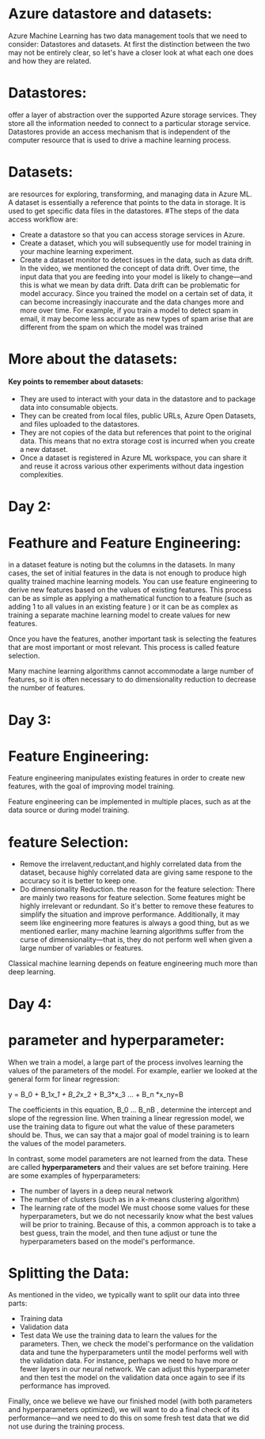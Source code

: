 # Azure datastore and datasets:
 Azure Machine Learning has two data management tools that we need to consider: Datastores and datasets. At first the distinction between the two may not be entirely clear, so let's have a closer look at what each one does and how they are related.
# Datastores:
offer a layer of abstraction over the supported Azure storage services. They store all the information needed to connect to a particular storage service. Datastores provide an access mechanism that is independent of the computer resource that is used to drive a machine learning process.

# Datasets:
are resources for exploring, transforming, and managing data in Azure ML. A dataset is essentially a reference that points to the data in storage. It is used to get specific data files in the datastores.
#The steps of the data access workflow are:

- Create a datastore so that you can access storage services in Azure.
- Create a dataset, which you will subsequently use for model training in your machine learning experiment.
- Create a dataset monitor to detect issues in the data, such as data drift.
In the video, we mentioned the concept of data drift. Over time, the input data that you are feeding into your model is likely to change—and this is what we mean by data drift. Data drift can be problematic for model accuracy. Since you trained the model on a certain set of data, it can become increasingly inaccurate and the data changes more and more over time.
For example, if you train a model to detect spam in email, it may become less accurate as new types of spam arise that are different from the spam on which the model was trained

# More about the datasets:
#### Key points to remember about datasets:

- They are used to interact with your data in the datastore and to package data into consumable objects.
- They can be created from local files, public URLs, Azure Open Datasets, and files uploaded to the datastores.
- They are not copies of the data but references that point to the original data. This means that no extra storage cost is incurred when you create a new dataset.
- Once a dataset is registered in Azure ML workspace, you can share it and reuse it across various other experiments without data ingestion complexities.


# Day 2:
# Feathure and Feature Engineering:
in a dataset feature is noting but the columns in the datasets.
In many cases, the set of initial features in the data is not enough to produce high quality trained machine learning models. You can use feature engineering to derive new features based on the values of existing features. This process can be as simple as applying a mathematical function to a feature (such as adding 1 to all values in an existing feature ) or it can be as complex as training a separate machine learning model to create values for new features.

Once you have the features, another important task is selecting the features that are most important or most relevant. This process is called feature selection.

Many machine learning algorithms cannot accommodate a large number of features, so it is often necessary to do dimensionality reduction to decrease the number of features.

# Day 3:
# Feature Engineering:
Feature engineering manipulates existing features in order to create new features, with the goal of improving model training.<br/>

Feature engineering can be implemented in multiple places, such as at the data source or during model training.<br/>
# feature Selection:
- Remove the irrelavent,reductant,and highly correlated data from the dataset, because highly correlated data are giving same respone to the accuracy so it is better to keep one.
- Do dimensionality Reduction.
the reason for the feature selection:
There are mainly two reasons for feature selection. Some features might be highly irrelevant or redundant. 
So it's better to remove these features to simplify the situation and improve performance. Additionally, it may seem like engineering more features is always a good thing, but as we mentioned earlier, many machine learning algorithms suffer from the curse
of dimensionality—that is, they do not perform well when given a large number of variables or features.


Classical machine learning depends on feature engineering much more than deep learning.<br/>

# Day 4:
# parameter and hyperparameter:
When we train a model, a large part of the process involves learning the values of the parameters of the model. For example, earlier we looked at the general form for linear regression:

y = B_0 + B_1*x_1 + B_2*x_2 + B_3*x_3 ... + B_n *x_ny=B 

The coefficients in this equation, B_0 … B_nB 
 , determine the intercept and slope of the regression line. When training a linear regression model, we use the training data to figure out what the value of these parameters should be. Thus, we can say that a major goal of model training is to learn the values of the model parameters.

In contrast, some model parameters are not learned from the data. These are called <b>hyperparameters</b> and their values are set before training. Here are some examples of hyperparameters:

- The number of layers in a deep neural network
- The number of clusters (such as in a k-means clustering algorithm)
- The learning rate of the model
We must choose some values for these hyperparameters, but we do not necessarily know what the best values will be prior to training. Because of this, a common approach is to take a best guess, train the model, and then tune adjust or tune the hyperparameters based on the model's performance.

# Splitting the Data:
As mentioned in the video, we typically want to split our data into three parts:

- Training data
- Validation data
- Test data
We use the training data to learn the values for the parameters. 
Then, we check the model's performance on the validation data and tune the hyperparameters until the model performs well with the validation data. 
For instance, perhaps we need to have more or fewer layers in our neural network. We can adjust this hyperparameter and then test the model on the validation data once again to see if its performance has improved.

Finally, once we believe we have our finished model (with both parameters and hyperparameters optimized), we will want to do a final check of its performance—and we need to do this on some fresh test data that we did not use during the training process.
